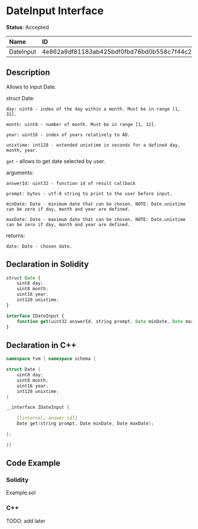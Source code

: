 # DateInput Interface

**Status**: Accepted

| Name         | ID                                                                |
| :--------    | :---------------------------------------------------------------- |
| DateInput    | 4e862a9df81183ab425bdf0fbd76bd0b558c7f44c24887b4354bf1c26c74a623  |


## Description

Allows to input Date.

struct Date:

    day: uint8 - index of the day within a month. Must be in range [1, 31].

    month: uint8 - number of month. Must be in range [1, 12].

    year: uint16 - index of years relatively to AD.

    unixtime: int128 - extended unixtime in seconds for a defined day, month, year.


`get` - allows to get date selected by user.

arguments:

	answerId: uint32 - function id of result callback

    prompt: bytes - utf-8 string to print to the user before input.

    minDate: Date - minimum date that can be chosen. NOTE: Date.unixtime can be zero if day, month and year are defined.
    
    maxDate: Date - maximum date that can be chosen. NOTE: Date.unixtime can be zero if day, month and year are defined.

returns:

	date: Date - chosen date.

## Declaration in Solidity

```jsx
struct Date {
    uint8 day;
    uint8 month;
    uint16 year;
    int128 unixtime;
}

interface IDateInput {
	function get(uint32 answerId, string prompt, Date minDate, Date maxDate) external returns (Date date);
}
```

## Declaration in C++

```cpp
namespace tvm { namespace schema {

struct Date {
    uint8 day;
    uint8 month;
    uint16 year;
    int128 unixtime;
}

__interface IDateInput {

	[[internal, answer_id]]
	Date get(string prompt, Date minDate, Date maxDate);

};

}}
```

## Code Example

### Solidity

Example.sol

### C++

TODO: add later
